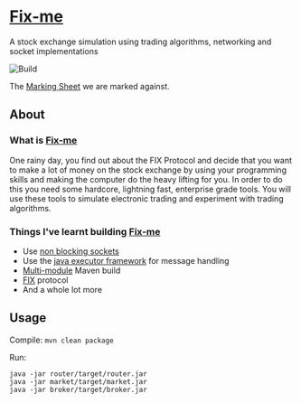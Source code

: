 # [Fix-me](https://github.com/tkmaseleme/Fix-Me/blob/master/documentation/fixme.en.pdf)

A stock exchange simulation using trading algorithms, networking and socket implementations

![Build](https://github.com/tkmaseleme/Fix-Me/workflows/Build/badge.svg)

The [Marking Sheet](https://github.com/tkmaseleme/Fix-Me/blob/master/documentation/fixme.markingsheet.pdf) we are marked against.

## About

### What is [Fix-me](https://github.com/tkmaseleme/Fix-Me/blob/master/documentation/fixme.en.pdf)

One rainy day, you find out about the FIX Protocol and decide that you want to make a lot of money on the stock exchange by using your programming skills and making the computer do the heavy lifting for you. In order to do this you need some hardcore, lightning fast, enterprise grade tools. You will use these tools to simulate electronic trading and experiment with trading algorithms.

### Things I've learnt building [Fix-me](https://github.com/tkmaseleme/Fix-Me/blob/master/documentation/fixme.en.pdf)

- Use [non blocking sockets](https://www.developer.com/java/data/what-is-non-blocking-socket-programming-in-java.html#:~:text=Non-blocking%20Sockets%20in%20Java,used%20for%20blocking%20socket%20programming.&text=Non-blocking%20sockets%2C%20on%20the,hand%2C%20are%20non-sequential.)
- Use the [java executor framework](https://stackabuse.com/concurrency-in-java-the-executor-framework/) for message handling
- [Multi-module](https://www.baeldung.com/maven-multi-module) Maven build
- [FIX](https://www.onixs.biz/fix-protocol.html#:~:text=The%20Financial%20Information%20eXchange%20\(FIX,entities%20including%20trade%20allocation%2C%20order) protocol
- And a whole lot more

## Usage

Compile: `mvn clean package`

Run: 
```
java -jar router/target/router.jar
java -jar market/target/market.jar
java -jar broker/target/broker.jar
```
